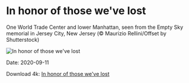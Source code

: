 # In honor of those we've lost

One World Trade Center and lower Manhattan, seen from the Empty Sky memorial in Jersey City, New Jersey (© Maurizio Rellini/Offset by Shutterstock)

![In honor of those we've lost](https://bing.com/th?id=OHR.FreedomTower_EN-US1578681459_UHD.jpg&rf=LaDigue_UHD.jpg&pid=hp&w=1024&h=576)

Date: 2020-09-11

Download 4k: [In honor of those we've lost](https://bing.com/th?id=OHR.FreedomTower_EN-US1578681459_UHD.jpg&rf=LaDigue_UHD.jpg&pid=hp&w=3840&h=2160)

